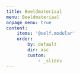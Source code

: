 ```yaml
---
title: Beeldmateriaal
menu: Beeldmateriaal
onpage_menu: true
content:
    items: '@self.modular'
    order:
        by: default
        dir: asc
        custom:
            - _slides
---
```

